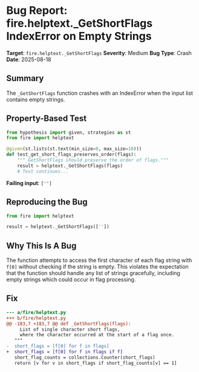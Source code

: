 # Bug Report: fire.helptext._GetShortFlags IndexError on Empty Strings

**Target**: `fire.helptext._GetShortFlags`
**Severity**: Medium
**Bug Type**: Crash
**Date**: 2025-08-18

## Summary

The `_GetShortFlags` function crashes with an IndexError when the input list contains empty strings.

## Property-Based Test

```python
from hypothesis import given, strategies as st
from fire import helptext

@given(st.lists(st.text(min_size=0, max_size=10)))
def test_get_short_flags_preserves_order(flags):
    """_GetShortFlags should preserve the order of flags."""
    result = helptext._GetShortFlags(flags)
    # Test continues...
```

**Failing input**: `['']`

## Reproducing the Bug

```python
from fire import helptext

result = helptext._GetShortFlags([''])
```

## Why This Is A Bug

The function attempts to access the first character of each flag string with `f[0]` without checking if the string is empty. This violates the expectation that the function should handle any list of strings gracefully, including empty strings which could occur in flag processing.

## Fix

```diff
--- a/fire/helptext.py
+++ b/fire/helptext.py
@@ -183,7 +183,7 @@ def _GetShortFlags(flags):
     List of single character short flags,
     where the character occurred at the start of a flag once.
   """
-  short_flags = [f[0] for f in flags]
+  short_flags = [f[0] for f in flags if f]
   short_flag_counts = collections.Counter(short_flags)
   return [v for v in short_flags if short_flag_counts[v] == 1]
```